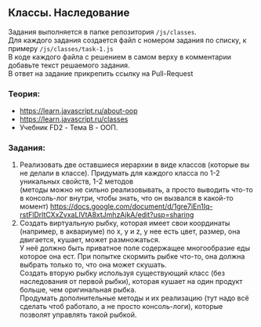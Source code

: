 ## Классы. Наследование

Задания выполняется в папке репозитория `/js/classes`.  
Для каждого задания создается файл с номером задания по списку, к примеру `/js/classes/task-1.js`  
В коде каждого файла с решением в самом верху в комментарии добавьте текст решаемого задания.  
В ответ на задание прикрепить ссылку на Pull-Request

### Теория:
* https://learn.javascript.ru/about-oop
* https://learn.javascript.ru/classes
* Учебник FD2 - Тема B - ООП.

### Задания:
1. Реализовать две оставшиеся иерархии в виде классов (которые вы не делали в классе). Придумать для каждого класса по 1-2 уникальных свойств, 1-2 методов  
(методы можно не сильно реализовывать, а просто выводить что-то в консоль-лог внутри, чтобы знать, что он вызвался в какой-то момент)
https://docs.google.com/document/d/1gre7iEn1Iq-rstFlDrltCXxZvxaLlVtA8xtJmhzAjkA/edit?usp=sharing 
1. Создать виртуальную рыбку, которая имеет свои координаты (например, в аквариуме) по x, y и z, у нее есть цвет, размер, она двигается, кушает, может размножаться.  
У неё должно быть приватное поле содержащее многообразие еды которое она ест. При попытке скормить рыбке что-то, она должна выбрать только то, что она может скушать.  
Создать вторую рыбку используя существующий класс (без наследования от первой рыбки), которая кушает на один продукт больше, чем оригинальная рыбка.  
Продумать дополнительные методы и их реализацию (тут надо всё сделать чтоб работало, а не просто консоль-логи), которые позволят управлять такой рыбкой.

